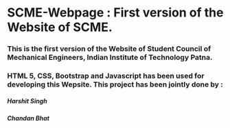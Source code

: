 # SCME-Webpage : First version of the Website of SCME.

###  This is the first version of the Website of Student Council of Mechanical Engineers, Indian Institute of Technology Patna.
###  HTML 5, CSS, Bootstrap and Javascript has been used for developing this Wepsite. This project has been jointly done by :

##### Harshit Singh
##### Chandan Bhat

